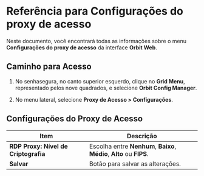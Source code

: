 # Referência para Configurações do proxy de acesso

Neste documento, você encontrará todas as informações sobre o menu **Configurações do proxy de acesso** da interface **Orbit Web**.

## Caminho para Acesso

1. No senhasegura, no canto superior esquerdo, clique no **Grid Menu**, representado pelos nove quadrados, e selecione **Orbit Config Manager**.

1. No menu lateral, selecione **Proxy de Acesso > Configurações**.

## Configurações do Proxy de Acesso

| Item                                  | Descrição                                                    |
|---------------------------------------|--------------------------------------------------------------|
| **RDP Proxy: Nível de Criptografia** | Escolha entre **Nenhum**, **Baixo**, **Médio**, **Alto** ou **FIPS**.           |
| **Salvar**                            | Botão para salvar as alterações.                             |
